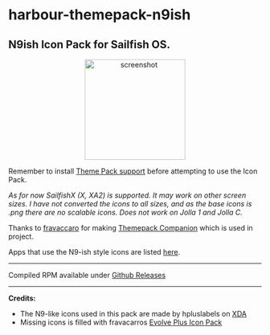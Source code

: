 # harbour-themepack-n9ish
N9ish Icon Pack for Sailfish OS.
--

<p align="center">
<img src="https://raw.githubusercontent.com/speactra/harbour-themepack-n9ish/master/n9ish.jpg" alt="screenshot" width="200"/>
</p>

Remember to install [Theme Pack support](https://openrepos.net/content/fravaccaro/theme-pack-support-sailfish-os) before attempting to use the Icon Pack.

*As for now SailfishX (X, XA2) is supported. It may work on other screen sizes. I have not converted the icons to all sizes, and as the base icons is .png there are no scalable icons. Does not work on Jolla 1 and Jolla C.*


Thanks to [fravaccaro](https://github.com/fravaccaro/) for making [Themepack Companion](https://github.com/fravaccaro/harbour-themepack-companion) which is used in project.


Apps that use the N9-ish style icons are listed [here](https://github.com/speactra/harbour-themepack-n9ish/blob/master/changed_icons.txt).

---


Compiled RPM available under [Github Releases](https://github.com/speactra/harbour-themepack-n9ish/releases)

---

**Credits:**
* The N9-like icons used in this pack are made by hpluslabels on [XDA](https://forum.xda-developers.com/showthread.php?t=1363692)
* Missing icons is filled with fravacarros [Evolve Plus Icon Pack](https://openrepos.net/content/fravaccaro/evolve-plus-icons)
